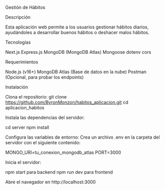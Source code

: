 Gestión de Hábitos

Descripción

Esta aplicación web permite a los usuarios gestionar hábitos diarios, ayudándoles a desarrollar buenos hábitos o deshacer malos hábitos.

Tecnologías

Next.js
Express.js
MongoDB (MongoDB Atlas)
Mongoose
dotenv
cors

Requerimientos

Node.js (v16+)
MongoDB Atlas (Base de datos en la nube)
Postman (Opcional, para probar los endpoints)

Instalación

Clona el repositorio:
git clone https://github.com/ByronMonzon/habitos_aplicacion.git
cd aplicacion_habitos

Instala las dependencias del servidor:

cd server
npm install

Configura las variables de entorno: Crea un archivo .env en la carpeta del servidor con el siguiente contenido:

MONGO_URI=tu_conexion_mongodb_atlas
PORT=3000

Inicia el servidor:

npm start para backend
npm run dev para frontend

Abre el navegador en http://localhost:3000